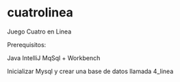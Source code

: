 # cuatrolinea
Juego Cuatro en Linea

Prerequisitos:

Java
IntelliJ
MqSql + Workbench

Inicializar Mysql y crear una base de datos llamada 4_linea

